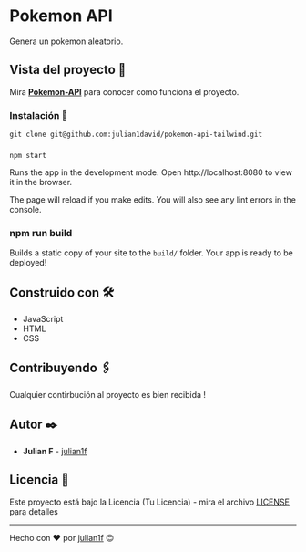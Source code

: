 # Pokemon API

Genera un pokemon aleatorio.

## Vista del proyecto 🚀

Mira **[Pokemon-API](https://julian1david.github.io/pokemon-api-tailwind)** para conocer como funciona el proyecto.


### Instalación 🔧

```
git clone git@github.com:julian1david/pokemon-api-tailwind.git
```
### 
```
npm start
```

Runs the app in the development mode.
Open http://localhost:8080 to view it in the browser.

The page will reload if you make edits.
You will also see any lint errors in the console.

### npm run build

Builds a static copy of your site to the `build/` folder.
Your app is ready to be deployed!


## Construido con 🛠️

* JavaScript 
* HTML
* CSS

## Contribuyendo 🖇️

Cualquier contirbución al proyecto es bien recibida ! 

## Autor ✒️

* **Julian F**  - [julian1f](https://github.com/julian1david)


## Licencia 📄

Este proyecto está bajo la Licencia (Tu Licencia) - mira el archivo [LICENSE](LICENSE) para detalles

---
Hecho con ❤️ por [julian1f](https://github.com/julian1david) 😊
